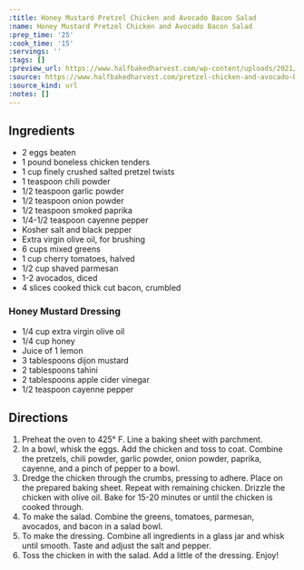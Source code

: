 ```yaml
---
:title: Honey Mustard Pretzel Chicken and Avocado Bacon Salad
:name: Honey Mustard Pretzel Chicken and Avocado Bacon Salad
:prep_time: '25'
:cook_time: '15'
:servings: ''
:tags: []
:preview_url: https://www.halfbakedharvest.com/wp-content/uploads/2021/04/Honey-Mustard-Pretzel-Chicken-and-Avocado-Bacon-Salad-5-500x500.jpg
:source: https://www.halfbakedharvest.com/pretzel-chicken-and-avocado-bacon-salad/
:source_kind: url
:notes: []
---
```


## Ingredients
- 2  eggs beaten
- 1 pound boneless chicken tenders
- 1 cup finely crushed salted pretzel twists
- 1 teaspoon chili powder
- 1/2 teaspoon garlic powder
- 1/2 teaspoon onion powder
- 1/2 teaspoon smoked paprika
- 1/4-1/2 teaspoon cayenne pepper
- Kosher salt and black pepper
- Extra virgin olive oil, for brushing
- 6 cups mixed greens
- 1 cup cherry tomatoes, halved
- 1/2 cup shaved parmesan
- 1-2  avocados, diced
- 4 slices cooked thick cut bacon, crumbled

### Honey Mustard Dressing 
- 1/4 cup extra virgin olive oil
- 1/4 cup honey
- Juice of 1 lemon
- 3 tablespoons dijon mustard
- 2 tablespoons tahini
- 2 tablespoons apple cider vinegar
- 1/2 teaspoon cayenne pepper


## Directions
1. Preheat the oven to 425° F. Line a baking sheet with parchment.
2. In a bowl, whisk the eggs. Add the chicken and toss to coat. Combine the pretzels, chili powder, garlic powder, onion powder, paprika, cayenne, and a pinch of pepper to a bowl.
3. Dredge the chicken through the crumbs, pressing to adhere. Place on the prepared baking sheet. Repeat with remaining chicken. Drizzle the chicken with olive oil. Bake for 15-20 minutes or until the chicken is cooked through.
4. To make the salad. Combine the greens, tomatoes, parmesan, avocados, and bacon in a salad bowl.
5. To make the dressing. Combine all ingredients in a glass jar and whisk until smooth. Taste and adjust the salt and pepper.
6. Toss the chicken in with the salad. Add a little of the dressing. Enjoy!
